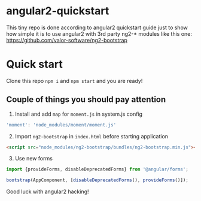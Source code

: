 # angular2-quickstart

This tiny repo is done according to angular2 quickstart guide
just to show how simple it is to use angular2 with 3rd party ng2-* modules
like this one: https://github.com/valor-software/ng2-bootstrap

# Quick start

Clone this repo
`npm i` and `npm start` and you are ready!

## Couple of things you should pay attention
1. Install and add `map` for `moment.js` in system.js config
```js
'moment': 'node_modules/moment/moment.js'
```
2. Import `ng2-bootstrap` in `index.html` before starting application
```html
<script src="node_modules/ng2-bootstrap/bundles/ng2-bootstrap.min.js"></script>
```
3. Use new forms
```js
import {provideForms, disableDeprecatedForms} from '@angular/forms';

bootstrap(AppComponent, [disableDeprecatedForms(), provideForms()]);
```

Good luck with angular2 hacking!

